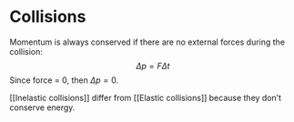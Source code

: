 # Collisions
Momentum is always conserved if there are no external forces during the collision:
$$\Delta p = F\Delta t$$Since force = 0, then $\Delta p = 0$.

[[Inelastic collisions]] differ from [[Elastic collisions]] because they don’t conserve energy.
